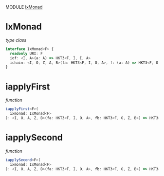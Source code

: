 MODULE [IxMonad](https://github.com/gcanti/fp-ts/blob/master/src/IxMonad.ts)

# IxMonad

_type class_

```ts
interface IxMonad<F> {
  readonly URI: F
  iof: <I, A>(a: A) => HKT3<F, I, I, A>
  ichain: <I, O, Z, A, B>(fa: HKT3<F, I, O, A>, f: (a: A) => HKT3<F, O, Z, B>) => HKT3<F, I, Z, B>
}
```

# iapplyFirst

_function_

```ts
iapplyFirst<F>(
  ixmonad: IxMonad<F>
): <I, O, A, Z, B>(fa: HKT3<F, I, O, A>, fb: HKT3<F, O, Z, B>) => HKT3<F, I, Z, A>
```

# iapplySecond

_function_

```ts
iapplySecond<F>(
  ixmonad: IxMonad<F>
): <I, O, A, Z, B>(fa: HKT3<F, I, O, A>, fb: HKT3<F, O, Z, B>) => HKT3<F, I, Z, B>
```
